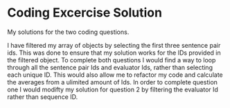 # Coding Excercise Solution

My solutions for the two coding questions.

I have filtered my array of objects by selecting the first three sentence pair ids. This was done to ensure that my solution works for the IDs provided in the filtered object. To complete both questions I would find a way to loop through all the sentence pair Ids and evaluator Ids, rather than selecting each unique ID. This would also allow me to refactor my code and calculate the averages from a ulimited amount of Ids. In order to complete question one I would modifty my solution for question 2 by filtering the evaluator Id rather than sequence ID.
